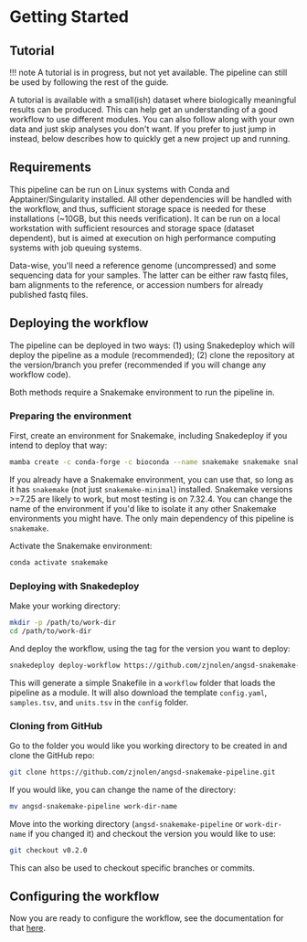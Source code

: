 # Getting Started

## Tutorial

!!! note
    A tutorial is in progress, but not yet available. The pipeline can still be
    used by following the rest of the guide.

A tutorial is available with a small(ish) dataset where biologically meaningful
results can be produced. This can help get an understanding of a good workflow
to use different modules. You can also follow along with your own data and just
skip analyses you don't want. If you prefer to just jump in instead, below
describes how to quickly get a new project up and running.

## Requirements

This pipeline can be run on Linux systems with Conda and Apptainer/Singularity
installed. All other dependencies will be handled with the workflow, and thus,
sufficient storage space is needed for these installations (~10GB, but this
needs verification). It can be run on a local workstation with sufficient
resources and storage space (dataset dependent), but is aimed at execution on
high performance computing systems with job queuing systems.

Data-wise, you'll need a reference genome (uncompressed) and some sequencing
data for your samples. The latter can be either raw fastq files, bam alignments
to the reference, or accession numbers for already published fastq files.

## Deploying the workflow

The pipeline can be deployed in two ways: (1) using Snakedeploy which will
deploy the pipeline as a module (recommended); (2) clone the repository at the
version/branch you prefer (recommended if you will change any workflow code).

Both methods require a Snakemake environment to run the pipeline in.

### Preparing the environment

First, create an environment for Snakemake, including Snakedeploy if you intend
to deploy that way:

```bash
mamba create -c conda-forge -c bioconda --name snakemake snakemake snakedeploy
```

If you already have a Snakemake environment, you can use that, so long as
it has `snakemake` (not just `snakemake-minimal`) installed. Snakemake
versions >=7.25 are likely to work, but most testing is on 7.32.4. You can
change the name of the environment if you'd like to isolate it any other
Snakemake environments you might have. The only main dependency of this
pipeline is `snakemake`.

Activate the Snakemake environment:

```bash
conda activate snakemake
```

### Deploying with Snakedeploy

Make your working directory:

```bash
mkdir -p /path/to/work-dir
cd /path/to/work-dir
```

And deploy the workflow, using the tag for the version you want to deploy:

```bash
snakedeploy deploy-workflow https://github.com/zjnolen/angsd-snakemake-pipeline . --tag v0.2.0
```

This will generate a simple Snakefile in a `workflow` folder that loads the
pipeline as a module. It will also download the template `config.yaml`,
`samples.tsv`, and `units.tsv` in the `config` folder.

### Cloning from GitHub

Go to the folder you would like you working directory to be created in and
clone the GitHub repo:

```bash
git clone https://github.com/zjnolen/angsd-snakemake-pipeline.git
```

If you would like, you can change the name of the directory:

```bash
mv angsd-snakemake-pipeline work-dir-name
```

Move into the working directory (`angsd-snakemake-pipeline` or `work-dir-name`
if you changed it) and checkout the version you would like to use:

```bash
git checkout v0.2.0
```

This can also be used to checkout specific branches or commits.

## Configuring the workflow

Now you are ready to configure the workflow, see the documentation for that
[here](config.md).
